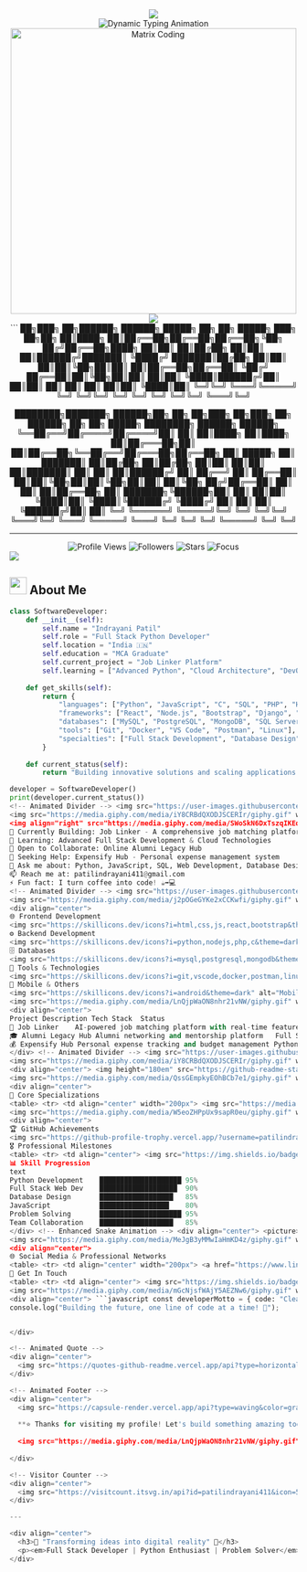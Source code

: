 <!-- Dynamic Animated Header Banner with Visual Effects --> <div align="center"> <img src="https://capsule-render.vercel.app/api?type=venom&color=gradient&customColorList=0,2,2,5,30&height=300&section=header&text=INDRAYANI%20PATIL&fontSize=70&fontAlign=50&fontAlignY=40&fontColor=00d9ff&animation=fadeIn&stroke=00d9ff&strokeWidth=2&desc=Full%20Stack%20Python%20Developer&descAlign=50&descAlignY=60&descSize=20" /> </div> <!-- Matrix-Style Background Effect --> <div align="center"> <img src="https://readme-typing-svg.herokuapp.com/?lines=⚡+Building+Digital+Solutions;🚀+Python+%26+Full+Stack+Expert;💻+Transforming+Ideas+Into+Code;🌟+Always+Innovating;🔥+Problem+Solver+%26+Creator;🌐+Full+Stack+Architecture;⭐+Open+Source+Contributor&font=JetBrains%20Mono&center=true&width=600&height=60&color=00d9ff&background=0d1117&vCenter=true&size=18&pause=800&multiline=false&duration=3000" alt="Dynamic Typing Animation"> </div> <!-- Enhanced Developer Visual with Matrix Background --> <div align="center"> <img src="https://user-images.githubusercontent.com/74038190/225813708-98b745f2-7d22-48cf-9150-083f1b00d6c9.gif" width="500" alt="Matrix Coding"/> </div> <!-- Additional Visual Effects Banner --> <div align="center"> <img src="https://capsule-render.vercel.app/api?type=shark&color=gradient&customColorList=6,11,20,12&height=150&section=header&reversal=true&textBg=true&fontColor=ffffff&fontSize=0&animation=twinkling" /> </div> <!-- Glitch Effect Name Display --> <div align="center"> ``` ██╗███╗ ██╗██████╗ ██████╗ █████╗ ██╗ ██╗ █████╗ ███╗ ██╗██╗ ██║████╗ ██║██╔══██╗██╔══██╗██╔══██╗╚██╗ ██╔╝██╔══██╗████╗ ██║██║ ██║██╔██╗ ██║██║ ██║██████╔╝███████║ ╚████╔╝ ███████║██╔██╗ ██║██║ ██║██║╚██╗██║██║ ██║██╔══██╗██╔══██║ ╚██╔╝ ██╔══██║██║╚██╗██║██║ ██║██║ ╚████║██████╔╝██║ ██║██║ ██║ ██║ ██║ ██║██║ ╚████║██║ ╚═╝╚═╝ ╚═══╝╚═════╝ ╚═╝ ╚═╝╚═╝ ╚═╝ ╚═╝ ╚═╝ ╚═╝╚═╝ ╚═══╝╚═╝
 ████████╗███████╗ ██████╗██╗  ██╗    ██╗███╗   ██╗███╗   ██╗ ██████╗ ██╗   ██╗ █████╗ ████████╗ ██████╗ ██████╗ 
 ╚══██╔══╝██╔════╝██╔════╝██║  ██║    ██║████╗  ██║████╗  ██║██╔═══██╗██║   ██║██╔══██╗╚══██╔══╝██╔═══██╗██╔══██╗
    ██║   █████╗  ██║     ███████║    ██║██╔██╗ ██║██╔██╗ ██║██║   ██║██║   ██║███████║   ██║   ██║   ██║██████╔╝
    ██║   ██╔══╝  ██║     ██╔══██║    ██║██║╚██╗██║██║╚██╗██║██║   ██║╚██╗ ██╔╝██╔══██║   ██║   ██║   ██║██╔══██╗
    ██║   ███████╗╚██████╗██║  ██║    ██║██║ ╚████║██║ ╚████║╚██████╔╝ ╚████╔╝ ██║  ██║   ██║   ╚██████╔╝██║  ██║
    ╚═╝   ╚══════╝ ╚═════╝╚═╝  ╚═╝    ╚═╝╚═╝  ╚═══╝╚═╝  ╚═══╝ ╚═════╝   ╚═══╝  ╚═╝  ╚═╝   ╚═╝    ╚═════╝ ╚═╝  ╚═╝
  
</div>

---

<!-- Profile Stats Badges -->
<div align="center">
  <img src="https://komarev.com/ghpvc/?username=patilindrayani411&label=Profile%20Views&color=brightgreen&style=for-the-badge" alt="Profile Views" />
  <img src="https://img.shields.io/github/followers/patilindrayani411?label=Followers&style=for-the-badge&color=blue&logo=github" alt="Followers">
  <img src="https://img.shields.io/github/stars/patilindrayani411?label=Stars&style=for-the-badge&color=yellow&logo=github" alt="Stars">
  <img src="https://img.shields.io/badge/Focus-Full%20Stack%20Development-brightgreen?style=for-the-badge" alt="Focus">
</div>

<!-- Animated Divider -->
<img src="https://user-images.githubusercontent.com/73097560/115834477-dbab4500-a447-11eb-908a-139a6edaec5c.gif">

## <img src="https://media.giphy.com/media/WUlplcMpOCEmTGBtBW/giphy.gif" width="30"> **About Me**
```python
class SoftwareDeveloper:
    def __init__(self):
        self.name = "Indrayani Patil"
        self.role = "Full Stack Python Developer"
        self.location = "India 🇮🇳"
        self.education = "MCA Graduate"
        self.current_project = "Job Linker Platform"
        self.learning = ["Advanced Python", "Cloud Architecture", "DevOps"]
        
    def get_skills(self):
        return {
            "languages": ["Python", "JavaScript", "C", "SQL", "PHP", "HTML", "CSS"],
            "frameworks": ["React", "Node.js", "Bootstrap", "Django", "Flask"],
            "databases": ["MySQL", "PostgreSQL", "MongoDB", "SQL Server"],
            "tools": ["Git", "Docker", "VS Code", "Postman", "Linux"],
            "specialties": ["Full Stack Development", "Database Design", "API Development"]
        }
    
    def current_status(self):
        return "Building innovative solutions and scaling applications 🚀"

developer = SoftwareDeveloper()
print(developer.current_status())
<!-- Animated Divider --> <img src="https://user-images.githubusercontent.com/73097560/115834477-dbab4500-a447-11eb-908a-139a6edaec5c.gif">
<img src="https://media.giphy.com/media/iY8CRBdQXODJSCERIr/giphy.gif" width="25"> What I'm Up To
<img align="right" src="https://media.giphy.com/media/SWoSkN6DxTszqIKEqv/giphy.gif" width="300" alt="Coder GIF">
🔭 Currently Building: Job Linker - A comprehensive job matching platform
🌱 Learning: Advanced Full Stack Development & Cloud Technologies
👯 Open to Collaborate: Online Alumni Legacy Hub
🤝 Seeking Help: Expensify Hub - Personal expense management system
💬 Ask me about: Python, JavaScript, SQL, Web Development, Database Design
📫 Reach me at: patilindrayani411@gmail.com
⚡ Fun fact: I turn coffee into code! ☕➡️💻
<!-- Animated Divider --> <img src="https://user-images.githubusercontent.com/73097560/115834477-dbab4500-a447-11eb-908a-139a6edaec5c.gif">
<img src="https://media.giphy.com/media/j2pOGeGYKe2xCCKwfi/giphy.gif" width="25"> Tech Arsenal
<div align="center">
🌐 Frontend Development
<img src="https://skillicons.dev/icons?i=html,css,js,react,bootstrap&theme=dark" alt="Frontend Skills" />
⚙️ Backend Development
<img src="https://skillicons.dev/icons?i=python,nodejs,php,c&theme=dark" alt="Backend Skills" />
🗄️ Databases
<img src="https://skillicons.dev/icons?i=mysql,postgresql,mongodb&theme=dark" alt="Database Skills" />
🔧 Tools & Technologies
<img src="https://skillicons.dev/icons?i=git,vscode,docker,postman,linux,github&theme=dark" alt="Tools" />
📱 Mobile & Others
<img src="https://skillicons.dev/icons?i=android&theme=dark" alt="Mobile" /> </div> <!-- Animated Divider --> <img src="https://user-images.githubusercontent.com/73097560/115834477-dbab4500-a447-11eb-908a-139a6edaec5c.gif">
<img src="https://media.giphy.com/media/LnQjpWaON8nhr21vNW/giphy.gif" width="25"> Featured Projects
<div align="center">
Project	Description	Tech Stack	Status
🔗 Job Linker	AI-powered job matching platform with real-time features	Python, React, MySQL, Node.js	🚧 In Progress
🎓 Alumni Legacy Hub	Alumni networking and mentorship platform	Full Stack Web Development	🤝 Seeking Collaborators
💰 Expensify Hub	Personal expense tracking and budget management	Python, JavaScript, MySQL	🛠️ Development Phase
</div> <!-- Animated Divider --> <img src="https://user-images.githubusercontent.com/73097560/115834477-dbab4500-a447-11eb-908a-139a6edaec5c.gif">
<img src="https://media.giphy.com/media/iY8CRBdQXODJSCERIr/giphy.gif" width="25"> GitHub Analytics
<div align="center"> <img height="180em" src="https://github-readme-stats.vercel.app/api?username=patilindrayani411&show_icons=true&theme=react&bg_color=0d1117&title_color=00d9ff&icon_color=00d9ff&text_color=ffffff&border_color=0c1a25&include_all_commits=true&count_private=true"/> <img height="180em" src="https://github-readme-stats.vercel.app/api/top-langs/?username=patilindrayani411&layout=compact&langs_count=8&theme=react&bg_color=0d1117&title_color=00d9ff&text_color=ffffff&border_color=0c1a25"/> </div> <div align="center"> <img src="https://github-readme-streak-stats.herokuapp.com/?user=patilindrayani411&theme=react&bg_color=0d1117&title_color=00d9ff&text_color=ffffff&border_color=0c1a25&ring=00d9ff&fire=ff6b6b&currStreakLabel=00d9ff" alt="GitHub Streak"/> </div> <div align="center"> <img src="https://github-readme-activity-graph.vercel.app/graph?username=patilindrayani411&theme=react-dark&bg_color=0d1117&color=00d9ff&line=00d9ff&point=ffffff&area=true&hide_border=true" alt="Contribution Graph"/> </div> <!-- Animated Divider --> <img src="https://user-images.githubusercontent.com/73097560/115834477-dbab4500-a447-11eb-908a-139a6edaec5c.gif">
<img src="https://media.giphy.com/media/QssGEmpkyEOhBCb7e1/giphy.gif" width="25"> Domain Expertise
<div align="center">
🎯 Core Specializations
<table> <tr> <td align="center" width="200px"> <img src="https://media.giphy.com/media/SU2ic3wTfuC6JhD1lA/giphy.gif" width="80"/> <br><strong>Full Stack Development</strong> <br><sub>End-to-end web applications</sub> </td> <td align="center" width="200px"> <img src="https://media.giphy.com/media/KAq5w47R9rmTuvWOWa/giphy.gif" width="80"/> <br><strong>Python Development</strong> <br><sub>Backend & Data Solutions</sub> </td> <td align="center" width="200px"> <img src="https://media.giphy.com/media/fsEaZldNC8A1PJ3mwp/giphy.gif" width="80"/> <br><strong>Database Design</strong> <br><sub>SQL & NoSQL Architecture</sub> </td> <td align="center" width="200px"> <img src="https://media.giphy.com/media/LMt9638dO8dftAjtco/giphy.gif" width="80"/> <br><strong>API Development</strong> <br><sub>RESTful & GraphQL APIs</sub> </td> </tr> </table> </div> <!-- Animated Divider --> <img src="https://user-images.githubusercontent.com/73097560/115834477-dbab4500-a447-11eb-908a-139a6edaec5c.gif">
<img src="https://media.giphy.com/media/W5eoZHPpUx9sapR0eu/giphy.gif" width="30"> Achievements & Trophies
<div align="center">
🏆 GitHub Achievements
<img src="https://github-profile-trophy.vercel.app/?username=patilindrayani411&theme=matrix&no-frame=true&no-bg=true&margin-w=15&margin-h=15&column=4&row=2" alt="GitHub Trophies"/> </div> <!-- Custom Achievement Cards --> <div align="center">
🎖️ Professional Milestones
<table> <tr> <td align="center"> <img src="https://img.shields.io/badge/🚀_Projects_Completed-15+-brightgreen?style=for-the-badge&logo=rocket&logoColor=white&labelColor=0d1117" alt="Projects"/> <br><sub>Full Stack Applications</sub> </td> <td align="center"> <img src="https://img.shields.io/badge/💻_Languages_Mastered-7+-blue?style=for-the-badge&logo=code&logoColor=white&labelColor=0d1117" alt="Languages"/> <br><sub>Programming Languages</sub> </td> <td align="center"> <img src="https://img.shields.io/badge/🗄️_Databases_Worked-5+-orange?style=for-the-badge&logo=database&logoColor=white&labelColor=0d1117" alt="Databases"/> <br><sub>Database Systems</sub> </td> </tr> <tr> <td align="center"> <img src="https://img.shields.io/badge/🎓_Degree-MCA-purple?style=for-the-badge&logo=graduation-cap&logoColor=white&labelColor=0d1117" alt="Education"/> <br><sub>Master's in Computer Applications</sub> </td> <td align="center"> <img src="https://img.shields.io/badge/⚡_Problem_Solver-Expert-red?style=for-the-badge&logo=lightning&logoColor=white&labelColor=0d1117" alt="Problem Solver"/> <br><sub>Algorithm & Data Structures</sub> </td> <td align="center"> <img src="https://img.shields.io/badge/🌐_Full_Stack-Specialist-cyan?style=for-the-badge&logo=web&logoColor=white&labelColor=0d1117" alt="Full Stack"/> <br><sub>Frontend + Backend + Database</sub> </td> </tr> </table> </div> <!-- Animated Progress Bars --> <div align="center">
📊 Skill Progression
text
Python Development    ████████████████████ 95%
Full Stack Web Dev    ███████████████████  90%
Database Design       ██████████████████   85%
JavaScript            █████████████████    80%
Problem Solving       ████████████████████ 95%
Team Collaboration    ██████████████████   85%
</div> <!-- Enhanced Snake Animation --> <div align="center"> <picture> <source media="(prefers-color-scheme: dark)" srcset="https://raw.githubusercontent.com/patilindrayani411/patilindrayani411/output/github-contribution-grid-snake-dark.svg"> <source media="(prefers-color-scheme: light)" srcset="https://raw.githubusercontent.com/patilindrayani411/patilindrayani411/output/github-contribution-grid-snake.svg"> <img alt="github contribution grid snake animation" src="https://raw.githubusercontent.com/patilindrayani411/patilindrayani411/output/github-contribution-grid-snake.svg"> </picture> </div> <!-- Alternative Contribution Animation --> <div align="center"> <img src="https://github-readme-activity-graph.vercel.app/graph?username=patilindrayani411&custom_title=Indrayani's%20Contribution%20Graph&bg_color=0d1117&color=00d9ff&line=00d9ff&point=ffffff&area_color=0d1117&title_color=00d9ff&area=true&hide_border=true" alt="Contribution Graph"/> </div> <!-- Animated Divider --> <img src="https://user-images.githubusercontent.com/73097560/115834477-dbab4500-a447-11eb-908a-139a6edaec5c.gif">
<img src="https://media.giphy.com/media/MeJgB3yMMwIaHmKD4z/giphy.gif" width="30"> Let's Connect & Collaborate
<div align="center">
🌐 Social Media & Professional Networks
<table> <tr> <td align="center" width="200px"> <a href="https://www.linkedin.com/in/indrayani-patil"> <img src="https://img.shields.io/badge/LinkedIn-0077B5?style=for-the-badge&logo=linkedin&logoColor=white&labelColor=0d1117" alt="LinkedIn"/> <br><img src="https://media.giphy.com/media/XGma2iRIHTKkwqRkFl/giphy.gif" width="50"/> <br><sub>Professional Network</sub> </a> </td> <td align="center" width="200px"> <a href="mailto:patilindrayani411@gmail.com"> <img src="https://img.shields.io/badge/Gmail-D14836?style=for-the-badge&logo=gmail&logoColor=white&labelColor=0d1117" alt="Email"/> <br><img src="https://media.giphy.com/media/du3J3cXyzhj75IOgvA/giphy.gif" width="50"/> <br><sub>Direct Communication</sub> </a> </td> <td align="center" width="200px"> <a href="https://github.com/patilindrayani411"> <img src="https://img.shields.io/badge/GitHub-100000?style=for-the-badge&logo=github&logoColor=white&labelColor=0d1117" alt="GitHub"/> <br><img src="https://media.giphy.com/media/kH1DBkPNyZPOk0BxrM/giphy.gif" width="50"/> <br><sub>Code Repository</sub> </a> </td> <td align="center" width="200px"> <a href="http://www.linkedin.com/in/indrayani-patil"> <img src="https://img.shields.io/badge/Portfolio-FF5722?style=for-the-badge&logo=google-chrome&logoColor=white&labelColor=0d1117" alt="Portfolio"/> <br><img src="https://media.giphy.com/media/L1R1tvI9svkIWwpVYr/giphy.gif" width="50"/> <br><sub>My Work Showcase</sub> </a> </td> </tr> </table> </div> <!-- Interactive Contact Cards --> <div align="center">
💬 Get In Touch
<table> <tr> <td align="center"> <img src="https://img.shields.io/badge/🤝_Open_for-Collaboration-brightgreen?style=for-the-badge&logo=handshake&logoColor=white&labelColor=0d1117" alt="Collaboration"/> </td> <td align="center"> <img src="https://img.shields.io/badge/💼_Available_for-Opportunities-blue?style=for-the-badge&logo=briefcase&logoColor=white&labelColor=0d1117" alt="Opportunities"/> </td> <td align="center"> <img src="https://img.shields.io/badge/📧_Response_time-Within_24h-orange?style=for-the-badge&logo=clock&logoColor=white&labelColor=0d1117" alt="Response Time"/> </td> </tr> </table> </div> <!-- Animated Contact Animation --> <div align="center"> <img src="https://media.giphy.com/media/LnQjpWaON8nhr21vNW/giphy.gif" width="60"> <br> <em>"Always excited to discuss new projects and opportunities!"</em> </div> <!-- Animated Divider --> <img src="https://user-images.githubusercontent.com/73097560/115834477-dbab4500-a447-11eb-908a-139a6edaec5c.gif">
<img src="https://media.giphy.com/media/mGcNjsfWAjY5AEZNw6/giphy.gif" width="25"> Development Philosophy
<div align="center"> ```javascript const developerMotto = { code: "Clean, efficient, and scalable", learn: "Never stop growing", build: "Solutions that make a difference", collaborate: "Great things happen in teams", innovate: "Push boundaries with technology" };
console.log("Building the future, one line of code at a time! 🚀");


</div>

<!-- Animated Quote -->
<div align="center">
  <img src="https://quotes-github-readme.vercel.app/api?type=horizontal&theme=dark&quote=Code%20is%20poetry%20written%20in%20logic&author=Developer" alt="Quote"/>
</div>

<!-- Animated Footer -->
<div align="center">
  <img src="https://capsule-render.vercel.app/api?type=waving&color=gradient&customColorList=6,11,20&height=100&section=footer&animation=twinkling"/>
  
  **⭐ Thanks for visiting my profile! Let's build something amazing together ⭐**
  
  <img src="https://media.giphy.com/media/LnQjpWaON8nhr21vNW/giphy.gif" width="50">
  
</div>

<!-- Visitor Counter -->
<div align="center">
  <img src="https://visitcount.itsvg.in/api?id=patilindrayani411&icon=5&color=12" alt="Visit Counter"/>
</div>

---

<div align="center">
  <h3>🌟 "Transforming ideas into digital reality" 🌟</h3>
  <p><em>Full Stack Developer | Python Enthusiast | Problem Solver</em></p>
</div>
